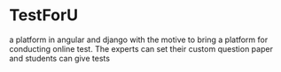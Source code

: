 # TestForU
a platform in angular and django with the motive to bring a platform for conducting online test. The experts can set their custom question paper and students can give tests
